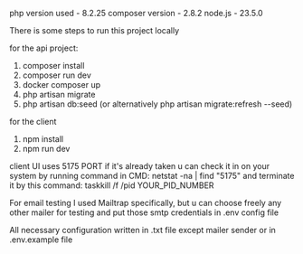 php version used - 8.2.25
composer version - 2.8.2
node.js - 23.5.0

There is some steps to run this project locally

for the api project:

1) composer install
2) composer run dev
3) docker composer up
4) php artisan migrate
5) php artisan db:seed (or alternatively php artisan migrate:refresh --seed)

for the client

1) npm install
2) npm run dev

client UI uses 5175 PORT if it's already taken u can check it in on your system by running command in CMD: netstat -na | find "5175" and terminate it by this command: taskkill /f /pid YOUR_PID_NUMBER

For email testing I used Mailtrap specifically, but u can choose freely any other mailer for testing and put those smtp credentials in .env config file

All necessary configuration written in .txt file except mailer sender or in .env.example file
